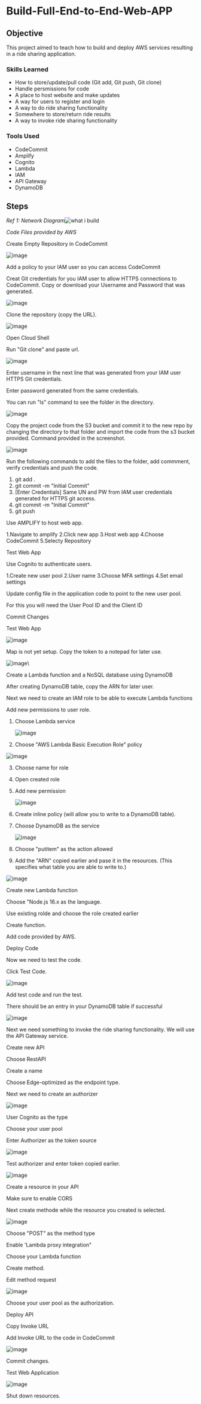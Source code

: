 # Build-Full-End-to-End-Web-APP

## Objective

This project aimed to teach how to build and deploy AWS services resulting in a ride sharing application. 

### Skills Learned

- How to store/update/pull code (Git add, Git push, Git clone)
- Handle persmissions for code
- A place to host website and make updates
- A way for users to register and login
- A way to do ride sharing functionality
- Somewhere to store/return ride results
- A way to invoke ride sharing functionality

### Tools Used

- CodeCommit
- Amplify
- Cognito
- Lambda
- IAM
- API Gateway
- DynamoDB

## Steps

*Ref 1: Network Diagram*![what i build](https://github.com/ShawntaG/Deploy-Full-End-to-End-Web-APP/assets/132296632/0fe439bb-92bc-4800-b07e-243ea6f62a0d)

*Code Files provided by AWS*

Create Empty Repository in CodeCommit

![image](https://github.com/ShawntaG/Deploy-Full-End-to-End-Web-APP/assets/132296632/6730dd27-b571-4d00-90d5-e92b185d6b77)

Add a policy to your IAM user so you can access CodeCommit

Creat Git credentials for you IAM user to allow HTTPS connections to CodeCommit. Copy or download your Username and Password that was generated.

![image](https://github.com/ShawntaG/Deploy-Full-End-to-End-Web-APP/assets/132296632/78e3b8a0-44c8-45ed-81e6-6733fb81565c)

Clone the repository (copy the URL).

![image](https://github.com/ShawntaG/Deploy-Full-End-to-End-Web-APP/assets/132296632/a8f791f6-da4d-4ec4-b251-cb9da11714ab)

Open Cloud Shell

Run  "Git clone" and paste url. 

![image](https://github.com/ShawntaG/Deploy-Full-End-to-End-Web-APP/assets/132296632/61b420e7-0f80-422d-99f2-4cef8b90b54d)

Enter username in the next line that was generated from your IAM user HTTPS Git credentials.

Enter password generated from the same credentials.

You can run "ls" command to see the folder in the directory.

![image](https://github.com/ShawntaG/Deploy-Full-End-to-End-Web-APP/assets/132296632/171fa32a-9783-444a-804a-b27963c4e1f0)

Copy the project code from the S3 bucket and commit it to the new repo by changing the directory to that folder and import the code from the s3 bucket provided. Command provided in the screenshot. 

![image](https://github.com/ShawntaG/Deploy-Full-End-to-End-Web-APP/assets/132296632/1eb4abf4-617a-4490-b642-564183bc68e4)

Run the following commands to add the files to the folder, add commment, verify credentials and push the code. 
1. git add .
2. git commit -m "Initial Commit"
3. [Enter Credentials] Same UN and PW from IAM user credentials generated for HTTPS git access. 
4. git commit -m "Initial Commit"
5. git push

Use AMPLIFY to host web app. 

1.Navigate to amplify
2.Click new app
3.Host web app
4.Choose CodeCommit
5.Selecty Repository

Test Web App

Use Cognito to authenticate users.

1.Create new user pool
2.User name
3.Choose MFA settings
4.Set email settings

Update config file in the application code to point to the new user pool. 

For this you will need the User Pool ID and the Client ID

Commit Changes

Test Web App

![image](https://github.com/ShawntaG/Deploy-Full-End-to-End-Web-APP/assets/132296632/ebd6deb8-37ea-4194-ad73-467392f96c6a)

Map is not yet setup. Copy the token to a notepad for later use. 

![image](https://github.com/ShawntaG/Deploy-Full-End-to-End-Web-APP/assets/132296632/9c671d31-f0c9-4ecc-bdf5-4e66527c0bf8)\

Create a Lambda function and a NoSQL database using DynamoDB

After creating DynamoDB table, copy the ARN for later user. 

Next we need to create an IAM role to be able to execute Lambda functions

Add new permissions to user role.

1. Choose Lambda service

   ![image](https://github.com/ShawntaG/Deploy-Full-End-to-End-Web-APP/assets/132296632/69ccc9aa-0632-440a-bc25-158097aef13d)

2. Choose "AWS Lambda Basic Execution Role" policy
   
![image](https://github.com/ShawntaG/Deploy-Full-End-to-End-Web-APP/assets/132296632/e1d7b1f6-6567-4cd1-a045-17fcf4b0d00e)


3. Choose name for role
4. Open created role
5. Add new permission
   
   ![image](https://github.com/ShawntaG/Deploy-Full-End-to-End-Web-APP/assets/132296632/fc1fe33d-a292-44d3-8c08-981d15570d24)

6. Create inline policy (will allow you to write to a DynamoDB table).
7. Choose DynamoDB as the service
    
    ![image](https://github.com/ShawntaG/Deploy-Full-End-to-End-Web-APP/assets/132296632/f9326d35-abbf-46ab-a3b1-8be11ec83d25)

8. Choose "putitem" as the action allowed
9. Add the "ARN" copied earlier and pase it in the resources. (This specifies what table you are able to write to.)

![image](https://github.com/ShawntaG/Deploy-Full-End-to-End-Web-APP/assets/132296632/ae144b00-42a9-425e-8e31-c129a1f57c96)

Create new Lambda function

Choose "Node.js 16.x as the language. 

Use existing rolde and choose the role created earlier

Create function.

Add code provided by AWS. 

Deploy Code

Now we need to test the code. 

Click Test Code. 

![image](https://github.com/ShawntaG/Deploy-Full-End-to-End-Web-APP/assets/132296632/529f192a-b543-4530-9f0b-249a26044252)

Add test code and run the test. 

There should be an entry in your DynamoDB table if successful

![image](https://github.com/ShawntaG/Deploy-Full-End-to-End-Web-APP/assets/132296632/4748d6ef-52b9-4498-9076-5fa08c511cc7)

Next we need something to invoke the ride sharing functionality. We will use the API Gateway service. 

Create new API

Choose RestAPI

Create a name

Choose Edge-optimized as the endpoint type.

Next we need to create an authorizer

![image](https://github.com/ShawntaG/Deploy-Full-End-to-End-Web-APP/assets/132296632/5aa1394f-2191-46cd-916d-1404d2192c7f)

User Cognito as the type

Choose your user pool

Enter Authorizer as the token source

![image](https://github.com/ShawntaG/Deploy-Full-End-to-End-Web-APP/assets/132296632/0df32343-a150-4158-a9ec-4d3012836009)

Test authorizer and enter token copied earlier. 

![image](https://github.com/ShawntaG/Deploy-Full-End-to-End-Web-APP/assets/132296632/eed8784b-dae6-4f27-bd7f-904f25b7be2e)

Create a resource in your API

Make sure to enable CORS

Next create methode while the resource you created is selected. 

![image](https://github.com/ShawntaG/Deploy-Full-End-to-End-Web-APP/assets/132296632/b1b3baf6-cbe7-447f-b32d-1d86762cc15b)

Choose "POST" as the method type

Enable 'Lambda proxy integration"

Choose your Lambda function

Create method.

Edit method request

![image](https://github.com/ShawntaG/Deploy-Full-End-to-End-Web-APP/assets/132296632/af32f732-67ca-4524-9631-ae8cce0209b9)

Choose your user pool as the authorization.

Deploy API

Copy Invoke URL

Add Invoke URL to the code in CodeCommit

![image](https://github.com/ShawntaG/Deploy-Full-End-to-End-Web-APP/assets/132296632/6aaea77f-b722-46ac-8b8a-e12c1e13a207)

Commit changes. 

Test Web Application

![image](https://github.com/ShawntaG/Deploy-Full-End-to-End-Web-APP/assets/132296632/93be134f-256e-4c15-8cde-534ad2e3f741)

Shut down resources. 
















































   

















